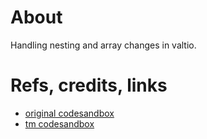 # About

Handling nesting and array changes in valtio.

# Refs, credits, links
* [original codesandbox](https://codesandbox.io/s/handling-nesting-and-arrays-in-valtio-hoe3j4)
* [tm codesandbox](https://codesandbox.io/s/handling-nesting-and-arrays-in-valtio-forked-q7vnrl)
